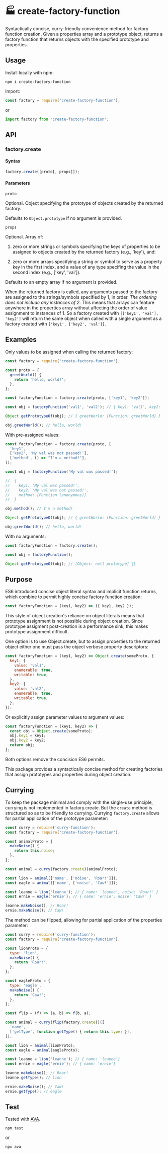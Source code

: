 # 🏭 create-factory-function

Syntactically concise, curry-friendly convenience method for factory function creation. Given a properties array and a prototype object, returns a factory function that returns objects with the specified prototype and properties.

## Usage

Install locally with npm:

````shell
npm i create-factory-function
````

Import:

````JavaScript
const factory = require('create-factory-function');
````

or

````JavaScript
import factory from 'create-factory-function';
````

## API

### factory.create

#### Syntax

````JavaScript
factory.create([proto[, props]]);
````

#### Parameters

`proto`

Optional. Object specifying the prototype of objects created by the returned factory.

Defaults to `Object.prototype` if no argument is provided.

`props`

Optional. Array of:

1. zero or more strings or symbols specifying the keys of properties to be assigned to objects created by the returned factory (e.g., 'key'), and:

2. zero or more arrays specifying a string or symbol to serve as a property key in the first index, and a value of any type specifing the value in the second index (e.g., ['key', 'val']).

Defaults to an empty array if no argument is provided.

When the returned factory is called, any arguments passed to the factory are assigned to the strings/symbols specified by 1, in order. *The ordering does not include any instances of 2*. This means that arrays can feature anywhere in the properties array without affecting the order of value assignment to instances of 1. So a factory created with `[['key1', 'val'], 'key2']` will return the same object when called with a single argument as a factory created with `['key1', ['key2', 'val']]`.

## Examples

Only values to be assigned when calling the returned factory:

````JavaScript
const factory = require('create-factory-function');

const proto = {
  greetWorld() {
    return 'hello, world!';
  },
};

const factoryFunction = factory.create(proto, ['key1', 'key2']);

const obj = factoryFunction('val1', 'val2'); // { key1: 'val1', key2: 'val2' }

Object.getPrototypeOf(obj); // { greetWorld: [Function: greetWorld] }

obj.greetWorld(); // hello, world!
````

With pre-assigned values:

````JavaScript
const factoryFunction = factory.create(proto, [
  'key1',
  ['key2', 'My val was not passed!'],
  ['method', () => "I'm a method!"],
]);

const obj = factoryFunction('My val was passed!');

//  {
//    key1: 'My val was passed!',
//    key2: 'My val was not passed!',
//    method: [Function (anonymous)]
//  }

obj.method(); // I'm a method!

Object.getPrototypeOf(obj); // { greetWorld: [Function: greetWorld] }

obj.greetWorld(); // hello, world!
````

With no arguments:

````JavaScript
const factoryFunction = factory.create();

const obj = factoryFunction();

Object.getPrototypeOf(obj); // [Object: null prototype] {}
````

## Purpose

ES6 introduced concise object literal syntax and implicit function returns, which combine to permit highly concise factory function creation:

````JavaScript
const factoryFunction = (key1, key2) => ({ key1, key2 });
````

This style of object creation's reliance on object literals means that prototype assignment is not possible during object creation. Since prototype assigment post-creation is a performance sink, this makes prototype assignment difficult.

One option is to use Object.create, but to assign properties to the returned object either one must pass the object verbose property descriptors:

````JavaScript
const factoryFunction = (key1, key2) => Object.create(someProto, {
  key1: {
    value: 'val1',
    enumerable: true,
    writable: true,
  },
  key2: {
    value: 'val2',
    enumerable: true,
    writable: true,
  },
});
````

Or explicitly assign parameter values to argument values:

````JavaScript
const factoryFunction = (key1, key2) => {
  const obj = Object.create(someProto);
  obj.key1 = key1;
  obj.key2 = key2;
  return obj;
};
````

Both options remove the concision ES6 permits.

This package provides a syntactically concise method for creating factories that assign prototypes and properties during object creation.

## Currying

To keep the package minimal and comply with the single-use principle, currying is not implemented in factory.create. But the `create` method is structured so as to be friendly to currying. Currying `factory.create` allows for partial application of the prototype parameter:

````JavaScript
const curry = require('curry-function');
const factory = require('create-factory-function');

const animalProto = {
  makeNoise() {
    return this.noise;
  },
};

const animal = curry(factory.create)(animalProto);

const lion = animal(['name', ['noise', 'Roar!']]);
const eagle = animal(['name', ['noise', 'Caw!']]);

const leanne = lion('leanne'); // { name: 'leanne', noise: 'Roar!' }
const ernie = eagle('ernie'); // { name: 'ernie', noise: 'Caw!' }

leanne.makeNoise(); // Roar!
ernie.makeNoise(); // Caw!
````

The method can be flipped, allowing for partial application of the properties parameter:

````JavaScript
const curry = require('curry-function');
const factory = require('create-factory-function');

const lionProto = {
  type: 'lion',
  makeNoise() {
    return 'Roar!';
  },
};

const eagleProto = {
  type: 'eagle',
  makeNoise() {
    return 'Caw!';
  },
};

const flip = (f) => (a, b) => f(b, a);

const animal = curry(flip(factory.create))([
  'name',
  ['getType', function getType() { return this.type; }],
]);

const lion = animal(lionProto);
const eagle = animal(eagleProto);

const leanne = lion('leanne'); // { name: 'leanne'}
const ernie = eagle('ernie'); // { name: 'ernie'}

leanne.makeNoise(); // Roar!
leanne.getType(); // lion

ernie.makeNoise(); // Caw!
ernie.getType(); // eagle
````

## Test

Tested with [AVA](https://www.npmjs.com/package/ava).

````shell
npm test
````

or

````shell
npx ava
````

